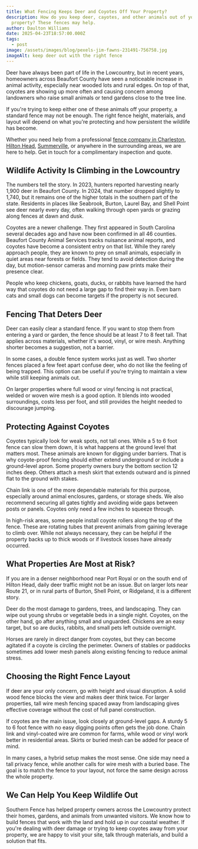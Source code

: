 ```yaml
---
title: What Fencing Keeps Deer and Coyotes Off Your Property?
description: How do you keep deer, cayotes, and other animals out of your
  property? These fences may help.
author: Daulton Williams
date: 2025-04-23T18:57:00.000Z
tags:
  - post
image: /assets/images/blog/pexels-jim-fawns-231491-756758.jpg
imageAlt: keep deer out with the right fence
---
```


Deer have always been part of life in the Lowcountry, but in recent years, homeowners across Beaufort County have seen a noticeable increase in animal activity, especially near wooded lots and rural edges. On top of that, coyotes are showing up more often and causing concern among landowners who raise small animals or tend gardens close to the tree line.

If you're trying to keep either one of these animals off your property, a standard fence may not be enough. The right fence height, materials, and layout will depend on what you're protecting and how persistent the wildlife has become.

Whether you need help from a professional [fence company in Charleston](https://southern-fence.com/charleston/), [Hilton Head](https://southern-fence.com/hilton-head/), [Summerville](https://southern-fence.com/Summerville-Fence-Company/), or anywhere in the surrounding areas, we are here to help. Get in touch for a complimentary inspection and quote.

## Wildlife Activity Is Climbing in the Lowcountry

The numbers tell the story. In 2023, hunters reported harvesting nearly 1,900 deer in Beaufort County. In 2024, that number dropped slightly to 1,740, but it remains one of the higher totals in the southern part of the state. Residents in places like Seabrook, Burton, Laurel Bay, and Shell Point see deer nearly every day, often walking through open yards or grazing along fences at dawn and dusk.

Coyotes are a newer challenge. They first appeared in South Carolina several decades ago and have now been confirmed in all 46 counties. Beaufort County Animal Services tracks nuisance animal reports, and coyotes have become a consistent entry on that list. While they rarely approach people, they are known to prey on small animals, especially in quiet areas near forests or fields. They tend to avoid detection during the day, but motion-sensor cameras and morning paw prints make their presence clear.

People who keep chickens, goats, ducks, or rabbits have learned the hard way that coyotes do not need a large gap to find their way in. Even barn cats and small dogs can become targets if the property is not secured.

## Fencing That Deters Deer

Deer can easily clear a standard fence. If you want to stop them from entering a yard or garden, the fence should be at least 7 to 8 feet tall. That applies across materials, whether it's wood, vinyl, or wire mesh. Anything shorter becomes a suggestion, not a barrier.

In some cases, a double fence system works just as well. Two shorter fences placed a few feet apart confuse deer, who do not like the feeling of being trapped. This option can be useful if you're trying to maintain a view while still keeping animals out.

On larger properties where full wood or vinyl fencing is not practical, welded or woven wire mesh is a good option. It blends into wooded surroundings, costs less per foot, and still provides the height needed to discourage jumping.

## Protecting Against Coyotes

Coyotes typically look for weak spots, not tall ones. While a 5 to 6 foot fence can slow them down, it is what happens at the ground level that matters most. These animals are known for digging under barriers. That is why coyote-proof fencing should either extend underground or include a ground-level apron. Some property owners bury the bottom section 12 inches deep. Others attach a mesh skirt that extends outward and is pinned flat to the ground with stakes.

Chain link is one of the more dependable materials for this purpose, especially around animal enclosures, gardens, or storage sheds. We also recommend securing all gates tightly and avoiding wide gaps between posts or panels. Coyotes only need a few inches to squeeze through.

In high-risk areas, some people install coyote rollers along the top of the fence. These are rotating tubes that prevent animals from gaining leverage to climb over. While not always necessary, they can be helpful if the property backs up to thick woods or if livestock losses have already occurred.

## What Properties Are Most at Risk?

If you are in a denser neighborhood near Port Royal or on the south end of Hilton Head, daily deer traffic might not be an issue. But on larger lots near Route 21, or in rural parts of Burton, Shell Point, or Ridgeland, it is a different story.

Deer do the most damage to gardens, trees, and landscaping. They can wipe out young shrubs or vegetable beds in a single night. Coyotes, on the other hand, go after anything small and unguarded. Chickens are an easy target, but so are ducks, rabbits, and small pets left outside overnight.

Horses are rarely in direct danger from coyotes, but they can become agitated if a coyote is circling the perimeter. Owners of stables or paddocks sometimes add lower mesh panels along existing fencing to reduce animal stress.

## Choosing the Right Fence Layout

If deer are your only concern, go with height and visual disruption. A solid wood fence blocks the view and makes deer think twice. For larger properties, tall wire mesh fencing spaced away from landscaping gives effective coverage without the cost of full panel construction.

If coyotes are the main issue, look closely at ground-level gaps. A sturdy 5 to 6 foot fence with no easy digging points often gets the job done. Chain link and vinyl-coated wire are common for farms, while wood or vinyl work better in residential areas. Skirts or buried mesh can be added for peace of mind.

In many cases, a hybrid setup makes the most sense. One side may need a tall privacy fence, while another calls for wire mesh with a buried base. The goal is to match the fence to your layout, not force the same design across the whole property.

## We Can Help You Keep Wildlife Out

Southern Fence has helped property owners across the Lowcountry protect their homes, gardens, and animals from unwanted visitors. We know how to build fences that work with the land and hold up in our coastal weather. If you're dealing with deer damage or trying to keep coyotes away from your property, we are happy to visit your site, talk through materials, and build a solution that fits.

